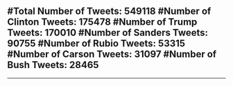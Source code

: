 #Total Number of Tweets: 549118 
#Number of Clinton Tweets: 175478
#Number of Trump Tweets: 170010
#Number of Sanders Tweets: 90755
#Number of Rubio Tweets: 53315
#Number of Carson Tweets: 31097
#Number of Bush Tweets: 28465
---
---
